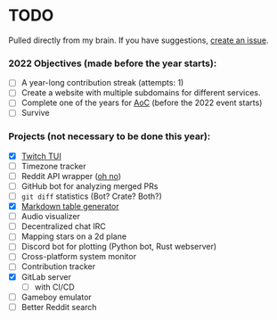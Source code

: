 # TODO

Pulled directly from my brain. If you have suggestions, [create an issue](https://github.com/Xithrius/TODO/issues/new).

### 2022 Objectives (made before the year starts):
- [ ] A year-long contribution streak (attempts: 1)
- [ ] Create a website with multiple subdomains for different services.
- [ ] Complete one of the years for [AoC](https://adventofcode.com/) (before the 2022 event starts)
- [ ] Survive

### Projects (not necessary to be done this year):
- [x] [Twitch TUI](https://github.com/Xithrius/twitch-tui)
- [ ] Timezone tracker
- [ ] Reddit API wrapper ([oh no](https://www.reddit.com/dev/api))
- [ ] GitHub bot for analyzing merged PRs
- [ ] `git diff` statistics (Bot? Crate? Both?)
- [x] [Markdown table generator](https://github.com/Xithrius/markdown-table-rs)
- [ ] Audio visualizer
- [ ] Decentralized chat IRC
- [ ] Mapping stars on a 2d plane
- [ ] Discord bot for plotting (Python bot, Rust webserver)
- [ ] Cross-platform system monitor
- [ ] Contribution tracker
- [x] GitLab server
  - [ ] with CI/CD 
- [ ] Gameboy emulator
- [ ] Better Reddit search
